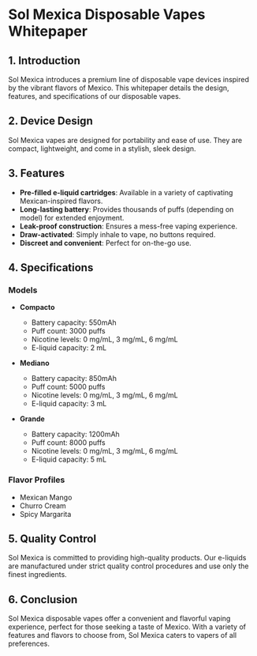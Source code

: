 # Sol Mexica Disposable Vapes Whitepaper

## 1. Introduction

Sol Mexica introduces a premium line of disposable vape devices inspired by the vibrant flavors of Mexico. This whitepaper details the design, features, and specifications of our disposable vapes.

## 2. Device Design

Sol Mexica vapes are designed for portability and ease of use. They are compact, lightweight, and come in a stylish, sleek design.

## 3. Features

- **Pre-filled e-liquid cartridges**: Available in a variety of captivating Mexican-inspired flavors.
- **Long-lasting battery**: Provides thousands of puffs (depending on model) for extended enjoyment.
- **Leak-proof construction**: Ensures a mess-free vaping experience.
- **Draw-activated**: Simply inhale to vape, no buttons required.
- **Discreet and convenient**: Perfect for on-the-go use.

## 4. Specifications

### Models

- **Compacto**
  - Battery capacity: 550mAh
  - Puff count: 3000 puffs
  - Nicotine levels: 0 mg/mL, 3 mg/mL, 6 mg/mL
  - E-liquid capacity: 2 mL

- **Mediano**
  - Battery capacity: 850mAh
  - Puff count: 5000 puffs
  - Nicotine levels: 0 mg/mL, 3 mg/mL, 6 mg/mL
  - E-liquid capacity: 3 mL

- **Grande**
  - Battery capacity: 1200mAh
  - Puff count: 8000 puffs
  - Nicotine levels: 0 mg/mL, 3 mg/mL, 6 mg/mL
  - E-liquid capacity: 5 mL

### Flavor Profiles

- Mexican Mango
- Churro Cream
- Spicy Margarita

## 5. Quality Control

Sol Mexica is committed to providing high-quality products. Our e-liquids are manufactured under strict quality control procedures and use only the finest ingredients.

## 6. Conclusion

Sol Mexica disposable vapes offer a convenient and flavorful vaping experience, perfect for those seeking a taste of Mexico. With a variety of features and flavors to choose from, Sol Mexica caters to vapers of all preferences.
